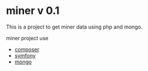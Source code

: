 # miner v 0.1
This is a project to get miner data using php and mongo.

miner project use
 - [composer](https://getcomposer.org)
 - [symfony](https://symfony.com)
 - [mongo](https://www.mongodb.com)
